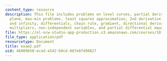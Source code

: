 ```yaml
---
content_type: resource
description: This file includes problems on level curves, partial derivatives, tangent
  plane, max-min problems, least squares approximation, 2nd derivative test, boundaries
  and infinity, differentials, chain rule, gradient, directional derivative, Lagrange
  multipliers, non-independent variables, and partial differential equations.
file: https://ol-ocw-studio-app-production.s3.amazonaws.com/courses/18-02-multivariable-calculus-spring-2006/46009650ecada542b9cd087e0f490827_exam2.pdf
file_type: application/pdf
resourcetype: Document
title: exam2.pdf
uid: 46009650-ecad-a542-b9cd-087e0f490827
---
```

